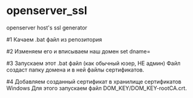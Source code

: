 # openserver_ssl
openserver host's ssl generator

#1 Качаем .bat файл из репозитория

#2 Изменяем его и вписываем наш домен
set dname=<domain>

#3 Запускаем этот .bat файл (как обычный юзер, НЕ админ)
Файл создаст папку домена и в ней файлы сертификатов.

#4 Добавляем созданный сертификат в хранилище сертификатов Windows
Для этого запускаем файл DOM_KEY/DOM_KEY-rootCA.crt.

